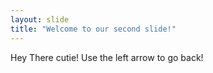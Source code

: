 ```yaml
---
layout: slide
title: "Welcome to our second slide!"
---
```

Hey There cutie!
Use the left arrow to go back!
